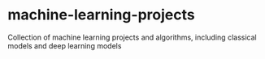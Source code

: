 # machine-learning-projects
Collection of machine learning projects and algorithms, including classical models and deep learning models
